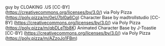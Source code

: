 guy by CLOAKING .US [CC-BY] (https://creativecommons.org/licenses/by/3.0/) via Poly Pizza (https://poly.pizza/m/0eU7bl0a6Cg)
Character Base by madtrollstudio [CC-BY] (https://creativecommons.org/licenses/by/3.0/) via Poly Pizza (https://poly.pizza/m/qbDLeTtb8K)
Animated Character Base by J-Toastie [CC-BY] (https://creativecommons.org/licenses/by/3.0/) via Poly Pizza (https://poly.pizza/m/AZzoJo1FBm)
